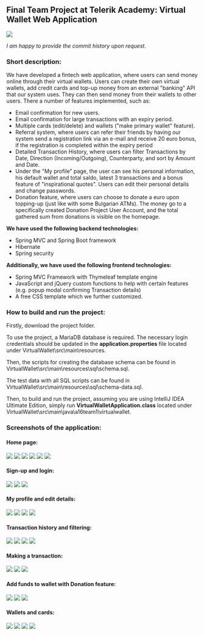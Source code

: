 ## Final Team Project at Telerik Academy: Virtual Wallet Web Application
![](application-screenshots/logo.PNG)

*I am happy to provide the commit history upon request.*

### Short description: 
We have developed a fintech web application, where users can send money online through their virtual wallets. Users can create their own virtual wallets, add credit cards and top-up money from an external "banking" API that our system uses. They can then send money from their wallets to other users. There a number of features implemented, such as:
* Email confirmation for new users.
* Email confirmation for large transactions with an expiry period.
* Multiple cards (edit/delete) and wallets ("make primary wallet" feature).
* Referral system, where users can refer their friends by having our system send a registration link via an e-mail and receive 20 euro bonus, if the registration is completed within the expiry period
* Detailed Transaction History, where users can filter Transactions by Date, Direction (Incoming/Outgoing), Counterparty, and sort by Amount and Date.
* Under the "My profile" page, the user can see his personal information, his default wallet and total saldo, latest 3 transactions and a bonus feature of "inspirational quotes". Users can edit their personal details and change passwords. 
* Donation feature, where users can choose to donate a euro upon topping-up (just like with some Bulgarian ATMs). The money go to a specifically created Donation Project User Account, and the total gathered sum from donations is visible on the homepage.

**We have used the following backend technologies:**
* Spring MVC and Spring Boot framework
* Hibernate
* Spring security

**Additionally, we have used the following frontend technologies:**
* Spring MVC Framework with Thymeleaf template engine
* JavaScript and jQuery custom functions to help with certain features (e.g. popup modal confirming Transaction details)
* A free CSS template which we further customized.

### How to build and run the project:

Firstly, download the project folder. 

To use the project, a MariaDB database is required. The necessary login credentials should be updated in the **application.properties** file located under VirtualWallet\src\main\resources.

Then, the scripts for creating the database schema can be found in VirtualWallet\src\main\resources\sql\schema.sql.

The test data with all SQL scripts can be found in VirtualWallet\src\main\resources\sql\schema-data.sql.

Then, to build and run the project, assuming you are using IntelliJ IDEA Ultimate Edition, simply run **VirtualWalletApplication.class** located under VirtualWallet\src\main\java\a16team1\virtualwallet.

### Screenshots of the application:

#### Home page:
![](application-screenshots/home/1.PNG)
![](application-screenshots/home/2.PNG)
![](application-screenshots/home/3.PNG)
![](application-screenshots/home/4.PNG)
![](application-screenshots/home/5.PNG)
![](application-screenshots/home/6.PNG)

#### Sign-up and login:
![](application-screenshots/signup/1.PNG)
![](application-screenshots/signup/2.PNG)
![](application-screenshots/signup/3.PNG)

#### My profile and edit details:
![](application-screenshots/my-profile/1.PNG)
![](application-screenshots/my-profile/2.PNG)
![](application-screenshots/my-profile/3.PNG)
![](application-screenshots/my-profile/4.PNG)

#### Transaction history and filtering:
![](application-screenshots/transaction-history/1.PNG)
![](application-screenshots/transaction-history/2.PNG)
![](application-screenshots/transaction-history/3.PNG)
![](application-screenshots/transaction/7.PNG)

#### Making a transaction:
![](application-screenshots/transaction/1.PNG)
![](application-screenshots/transaction/2.PNG)
![](application-screenshots/transaction/3.PNG)

#### Add funds to wallet with Donation feature:
![](application-screenshots/transaction/4.PNG)
![](application-screenshots/transaction/5.PNG)
![](application-screenshots/transaction/6.PNG)

#### Wallets and cards:
![](application-screenshots/wallets/2.PNG)
![](application-screenshots/wallets/3.PNG)
![](application-screenshots/wallets/1.PNG)
![](application-screenshots/cards/1.PNG)
